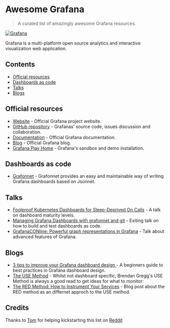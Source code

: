 # Awesome Grafana

> A curated list of amazingly awesome Grafana resources.

[![Grafana](https://upload.wikimedia.org/wikipedia/en/a/a1/Grafana_logo.svg)](https://grafana.com/)

Grafana is a multi-platform open source analytics and interactive visualization web application.

## Contents

- [Official resources](#official-resources)
- [Dashboards as code](#dashboards-as-code)
- [Talks](#talks)
- [Blogs](#blogs)

## Official resources

- [Website](https://grafana.com/) - Official Grafana project website.
- [GitHub repository](https://github.com/grafana/grafana) - Grafanas' source code, issues discussion and collaboration.
- [Documentation](https://grafana.com/docs/grafana/latest/) - Official Grafana documentation.
- [Blog](https://grafana.com/blog/) - Official Grafana blog.
- [Grafana Play Home](https://play.grafana.org) - Grafana's sandbox and demo installation.

## Dashboards as code

- [Grafonnet](https://grafana.github.io/grafonnet-lib/) - Grafonnet provides an easy and maintainable way of writing Grafana dashboards based on Jsonnet.

## Talks

- [Foolproof Kubernetes Dashboards for Sleep-Deprived On Calls](https://grafana.com/blog/2019/05/29/grafana-labs-at-kubecon-foolproof-kubernetes-dashboards-for-sleep-deprived-on-calls/) - A talk on dashboard maturity levels.
- [Managing Grafana Dashboards with grafonnet and git](https://promcon.io/2019-munich/talks/managing-grafana-dashboards-with-grafonnet-and-git/) - Exiting talk on how to build and test dashboards as code.
- [GrafanaCONline: Powerful graph representations in Grafana](https://www.youtube.com/watch?v=1qRk13j89Fo) - Talk about advanced features of Grafana.

## Blogs

- [3 tips to improve your Grafana dashboard design ](https://grafana.com/blog/2020/08/25/3-tips-to-improve-your-grafana-dashboard-design/) - A beginners guide to best practices in Grafana dashboard design.
- [The USE Method](http://www.brendangregg.com/usemethod.html) - Whilst not dashboard specific, Brendan Gregg's USE Method is always a good read to get ideas for what to monitor:
- [The RED Method: How to Instrument Your Services](https://grafana.com/blog/2018/08/02/the-red-method-how-to-instrument-your-services/) - Blog post about the RED method as an differnet approch to the USE method.

## Credits

Thanks to [Tom](https://www.reddit.com/user/netingle/) for helping kickstarting this list on [Reddit](https://www.reddit.com/r/grafana/comments/jpnbhb/grafana_best_practices_and_advanced_techniques/)
